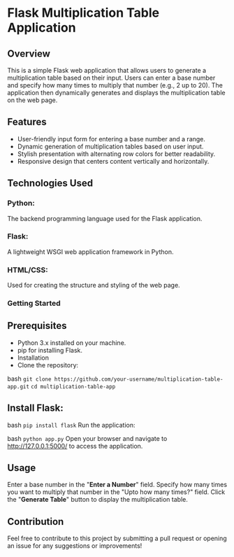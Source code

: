 # Flask Multiplication Table Application
## Overview
This is a simple Flask web application that allows users to generate a multiplication table based on their input. Users can enter a base number and specify how many times to multiply that number (e.g., 2 up to 20). The application then dynamically generates and displays the multiplication table on the web page.

## Features
* User-friendly input form for entering a base number and a range.
* Dynamic generation of multiplication tables based on user input.
* Stylish presentation with alternating row colors for better readability.
* Responsive design that centers content vertically and horizontally.

## Technologies Used
### Python: 
The backend programming language used for the Flask application.
### Flask:
A lightweight WSGI web application framework in Python.
### HTML/CSS:
Used for creating the structure and styling of the web page.
### Getting Started

## Prerequisites
* Python 3.x installed on your machine.
* pip for installing Flask.
* Installation
* Clone the repository:

bash
``` git clone https://github.com/your-username/multiplication-table-app.git ```
``` cd multiplication-table-app ```

## Install Flask:
bash
```pip install flask```
Run the application:

bash
```python app.py```
Open your browser and navigate to http://127.0.0.1:5000/ to access the application.

## Usage
Enter a base number in the "**Enter a Number**" field.
Specify how many times you want to multiply that number in the "Upto how many times?" field.
Click the "**Generate Table**" button to display the multiplication table.

## Contribution
Feel free to contribute to this project by submitting a pull request or opening an issue for any suggestions or improvements!
